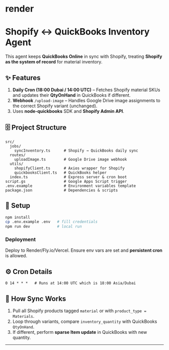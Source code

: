 # render
# Shopify ↔ QuickBooks Inventory Agent

This agent keeps **QuickBooks Online** in sync with Shopify, treating **Shopify as the system of record** for material inventory.

## ✨ Features

1. **Daily Cron (18:00 Dubai / 14:00 UTC)** – Fetches Shopify material SKUs and updates their **QtyOnHand** in QuickBooks if different.
2. **Webhook** `/upload-image` – Handles Google Drive image assignments to the correct Shopify variant (unchanged).
3. Uses **node‑quickbooks** SDK and **Shopify Admin API**.

## 🗄 Project Structure

```text
src/
  jobs/
    syncInventory.ts      # Shopify → QuickBooks daily sync
  routes/
    uploadImage.ts        # Google Drive image webhook
  utils/
    shopifyClient.ts      # Axios wrapper for Shopify
    quickbooksClient.ts   # QuickBooks helper
  index.ts                # Express server & cron boot
script.gs                 # Google Apps Script trigger
.env.example              # Environment variables template
package.json              # Dependencies & scripts
```

## 🚀 Setup

```bash
npm install
cp .env.example .env   # fill credentials
npm run dev            # local run
```

### Deployment
Deploy to Render/Fly.io/Vercel. Ensure env vars are set and **persistent cron** is allowed.

## ⚙️ Cron Details
```
0 14 * * *   # Runs at 14:00 UTC which is 18:00 Asia/Dubai
```

## 🔄 How Sync Works
1. Pull all Shopify products tagged `material` or with `product_type = Materials`.
2. Loop through variants, compare `inventory_quantity` with QuickBooks `QtyOnHand`.
3. If different, perform **sparse Item update** in QuickBooks with new quantity.

---
